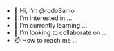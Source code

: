 - 👋 Hi, I’m @rodoSamo
- 👀 I’m interested in ...
- 🌱 I’m currently learning ...
- 💞️ I’m looking to collaborate on ...
- 📫 How to reach me ...

<!---
rodoSamo/rodoSamo is a ✨ special ✨ repository because its `README.md` (this file) appears on your GitHub profile.
You can click the Preview link to take a look at your changes.
--->
